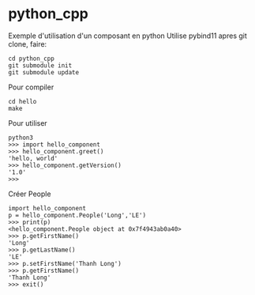 # python_cpp
Exemple d'utilisation d'un composant en python
Utilise pybind11
apres git clone, faire:
```
cd python_cpp
git submodule init
git submodule update
```

Pour compiler

```
cd hello
make
```

Pour utiliser
```
python3
>>> import hello_component
>>> hello_component.greet()
'hello, world'
>>> hello_component.getVersion()
'1.0'
>>> 
```
Créer People
```
import hello_component
p = hello_component.People('Long','LE')
>>> print(p)
<hello_component.People object at 0x7f4943ab0a40>
>>> p.getFirstName()
'Long'
>>> p.getLastName()
'LE'
>>> p.setFirstName('Thanh Long')
>>> p.getFirstName()
'Thanh Long'
>>> exit()

```
